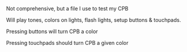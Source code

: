 Not comprehensive, but a file I use to test my CPB

Will play tones, colors on lights, flash lights, setup buttons & touchpads.

Pressing buttons will turn CPB a color

Pressing touchpads should turn CPB a given color
